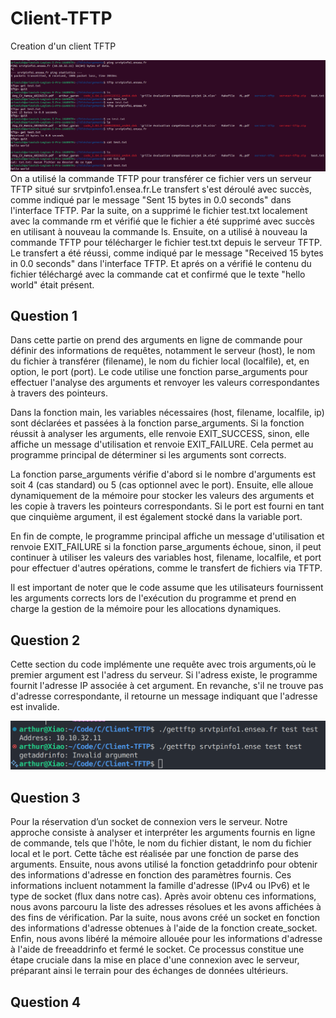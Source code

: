 # Client-TFTP

Creation d'un client TFTP

![Titre](img/UtilisationTFTP.png)
On a utilisé la commande TFTP pour transférer ce fichier vers un serveur TFTP situé sur srvtpinfo1.ensea.fr.Le transfert s'est déroulé avec succès, comme indiqué par le message "Sent 15 bytes in 0.0 seconds" dans l'interface TFTP.
Par la suite, on a supprimé le fichier test.txt localement avec la commande rm et vérifié que le fichier a été supprimé avec succès en utilisant à nouveau la commande ls.
Ensuite, on a utilisé à nouveau la commande TFTP pour télécharger le fichier test.txt depuis le serveur TFTP. Le transfert a été réussi, comme indiqué par le message "Received 15 bytes in 0.0 seconds" dans l'interface TFTP. Et aprés on a vérifié le contenu du fichier téléchargé avec la commande cat et confirmé que le texte "hello world" était présent.

## Question 1
Dans cette partie on prend des arguments en ligne de commande pour définir des informations de requêtes, notamment le serveur (host), le nom du fichier à transférer (filename), le nom du fichier local (localfile), et, en option, le port (port). Le code utilise une fonction parse_arguments pour effectuer l'analyse des arguments et renvoyer les valeurs correspondantes à travers des pointeurs.

Dans la fonction main, les variables nécessaires (host, filename, localfile, ip) sont déclarées et passées à la fonction parse_arguments. Si la fonction réussit à analyser les arguments, elle renvoie EXIT_SUCCESS, sinon, elle affiche un message d'utilisation et renvoie EXIT_FAILURE. Cela permet au programme principal de déterminer si les arguments sont corrects.

La fonction parse_arguments vérifie d'abord si le nombre d'arguments est soit 4 (cas standard) ou 5 (cas optionnel avec le port). Ensuite, elle alloue dynamiquement de la mémoire pour stocker les valeurs des arguments et les copie à travers les pointeurs correspondants. Si le port est fourni en tant que cinquième argument, il est également stocké dans la variable port.

En fin de compte, le programme principal affiche un message d'utilisation et renvoie EXIT_FAILURE si la fonction parse_arguments échoue, sinon, il peut continuer à utiliser les valeurs des variables host, filename, localfile, et port pour effectuer d'autres opérations, comme le transfert de fichiers via TFTP.

Il est important de noter que le code assume que les utilisateurs fournissent les arguments corrects lors de l'exécution du programme et prend en charge la gestion de la mémoire pour les allocations dynamiques.
## Question 2

Cette section du code implémente une requête avec trois arguments,où le premier argument est l'adress du serveur. Si l'adress existe, le programme fournit l'adresse IP associée à cet argument. En revanche, s'il ne trouve pas d'adresse correspondante, il retourne un message indiquant que l'adresse est invalide.

![Test du Programme](img/Question%202.png)

## Question 3

Pour la réservation d’un socket de connexion vers le serveur. Notre approche consiste à analyser et interpréter les arguments fournis en ligne de commande, tels que l'hôte, le nom du fichier distant, le nom du fichier local et le port. Cette tâche est réalisée par une fonction de parse des arguments. Ensuite, nous avons utilisé la fonction getaddrinfo pour obtenir des informations d'adresse en fonction des paramètres fournis. Ces informations incluent notamment la famille d'adresse (IPv4 ou IPv6) et le type de socket (flux dans notre cas). Après avoir obtenu ces informations, nous avons parcouru la liste des adresses résolues et les avons affichées à des fins de vérification. Par la suite, nous avons créé un socket en fonction des informations d'adresse obtenues à l'aide de la fonction create_socket. Enfin, nous avons libéré la mémoire allouée pour les informations d'adresse à l'aide de freeaddrinfo et fermé le socket. Ce processus constitue une étape cruciale dans la mise en place d'une connexion avec le serveur, préparant ainsi le terrain pour des échanges de données ultérieurs.

## Question 4



